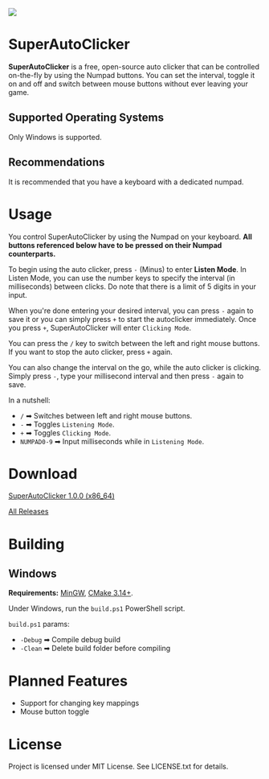 ![](https://i.imgur.com/KvqVlJL.png)
# SuperAutoClicker

**SuperAutoClicker** is a free, open-source auto clicker that can be controlled on-the-fly by using the Numpad buttons. You can set the interval, toggle it on and off and switch between mouse buttons without ever leaving your game.

## Supported Operating Systems

Only Windows is supported.

## Recommendations

It is recommended that you have a keyboard with a dedicated numpad.

# Usage

You control SuperAutoClicker by using the Numpad on your keyboard. **All buttons referenced below have to be pressed on their Numpad counterparts.**

To begin using the auto clicker, press `-` (Minus) to enter **Listen Mode**. In Listen Mode, you can use the number keys to specify the interval (in milliseconds) between clicks. Do note that there is a limit of 5 digits in your input.

When you're done entering your desired interval, you can press `-` again to save it or you can simply press `+` to start the autoclicker immediately. Once you press `+`, SuperAutoClicker will enter `Clicking Mode`.

You can press the `/` key to switch between the left and right mouse buttons. If you want to stop the auto clicker, press `+` again.

You can also change the interval on the go, while the auto clicker is clicking. Simply press `-`, type your millisecond interval and then press `-` again to save.

In a nutshell:
* `/` ➡ Switches between left and right mouse buttons.
* `-` ➡ Toggles `Listening Mode`.
* `+` ➡ Toggles `Clicking Mode`.
* `NUMPAD0-9` ➡ Input milliseconds while in `Listening Mode`.

# Download
[SuperAutoClicker 1.0.0 (x86_64)](https://github.com/michelfaria/SuperAutoClicker/releases/download/1.0.0/SuperAutoClicker.v1.0.0.exe)

[All Releases](https://github.com/michelfaria/SuperAutoClicker/releases)

# Building

## Windows

**Requirements:** [MinGW](http://www.mingw.org/), [CMake 3.14+](https://cmake.org/).

Under Windows, run the `build.ps1` PowerShell script. 

`build.ps1` params:
* `-Debug` ➡ Compile debug build
* `-Clean` ➡ Delete build folder before compiling

# Planned Features

* Support for changing key mappings
* Mouse button toggle

# License

Project is licensed under MIT License. See LICENSE.txt for details.